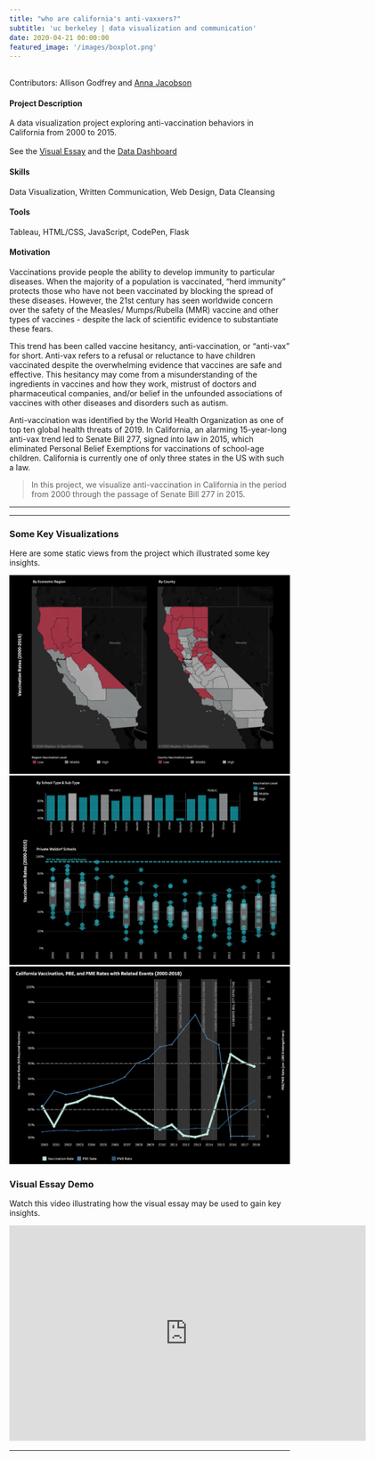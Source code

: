 ```yaml
---
title: "who are california's anti-vaxxers?"
subtitle: 'uc berkeley | data visualization and communication'
date: 2020-04-21 00:00:00
featured_image: '/images/boxplot.png'
---
```

<!-- 
![](/images/impact_chart.png) -->

<!-- ## About the Project -->
<br> Contributors: Allison Godfrey and <a href="https://annacjacobson.github.io/data_science/anti-vaxxers">Anna Jacobson</a>

#### Project Description

A data visualization project exploring anti-vaccination behaviors in California from 2000 to 2015.
<br>
<br>See the <a href="http://people.ischool.berkeley.edu/~allisongodfrey/w209/final_project">Visual Essay</a> and the 
<a href="http://people.ischool.berkeley.edu/~allisongodfrey/final_dashboard/">Data Dashboard</a>

#### Skills

Data Visualization, Written Communication, Web Design, Data Cleansing

#### Tools

Tableau, HTML/CSS, JavaScript, CodePen, Flask

#### Motivation

Vaccinations provide people the ability to develop immunity to particular diseases. When the majority of a population is vaccinated, “herd immunity” protects those who have not been vaccinated by blocking the spread of these diseases. However, the 21st century has seen worldwide concern over the safety of the Measles/ Mumps/Rubella (MMR) vaccine and other types of vaccines - despite the lack of scientific evidence to substantiate these fears.

This trend has been called vaccine hesitancy, anti-vaccination, or “anti-vax” for short. Anti-vax refers to a refusal or reluctance to have children vaccinated despite the overwhelming evidence that vaccines are safe and effective. This hesitancy may come from a misunderstanding of the ingredients in vaccines and how they work, mistrust of doctors and pharmaceutical companies, and/or belief in the unfounded associations of vaccines with other diseases and disorders such as autism.

Anti-vaccination was identified by the World Health Organization as one of top ten global health threats of 2019. In California, an alarming 15-year-long anti-vax trend led to Senate Bill 277, signed into law in 2015, which eliminated Personal Belief Exemptions for vaccinations of school-age children. California is currently one of only three states in the US with such a law.

> In this project, we visualize anti-vaccination in California in the period from 2000 through the passage of Senate Bill 277 in 2015.

<!-- The theme also supports markdown tables:

| Item                 | Author        | Supports tables? | Price |
|----------------------|---------------|------------------|-------|
| Duet Jekyll Theme    | Jekyll Themes | Yes              | $49   |
| Index Jekyll Theme   | Jekyll Themes | Yes              | $49   |
| Journal Jekyll Theme | Jekyll Themes | Yes              | $49   |

And footnotes[^1], which link to explanations[^2] at the bottom of the page[^3].

[^1]: Beautiful modern, minimal theme design.
[^2]: Powerful features to show off your work.
[^3]: Maintained and supported by the theme developer.

You can throw in some horizontal rules too:
 -->
---

<!-- ### Image galleries

Here's a really neat custom feature we added – galleries:

<div class="gallery" data-columns="3">
	<img src="/images/demo/demo-portrait.jpg">
	<img src="/images/demo/demo-landscape.jpg">
	<img src="/images/demo/demo-square.jpg">
	<img src="/images/demo/demo-landscape-2.jpg">
</div>

Inspired by the Galleries feature from WordPress, we've made it easy to create grid layouts for your images. Just use a bit of simple HTML in your post to create a masonry grid image layout:

```html
<div class="gallery" data-columns="3">
    <img src="/images/demo/demo-portrait.jpg">
    <img src="/images/demo/demo-landscape.jpg">
    <img src="/images/demo/demo-square.jpg">
    <img src="/images/demo/demo-landscape-2.jpg">
</div>
```

*See what we did there? Code and syntax highlighting is built-in too!*

Change the number inside the 'columns' setting to create different types of gallery for all kinds of purposes. You can even click on each image to seamlessly enlarge it on the page. -->

---

### Some Key Visualizations

Here are some static views from the project which illustrated some key insights. 

<div class="gallery" data-columns="1">
	<img src="/images/maps.png">
	<img src="/images/waldorf.png">
	<img src="/images/impact_chart.png">
</div>

### Visual Essay Demo

Watch this video illustrating how the visual essay may be used to gain key insights. 
<iframe src="https://player.vimeo.com/video/410394690" width="640" height="387" frameborder="0" allow="autoplay; fullscreen" allowfullscreen></iframe>


---
